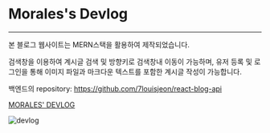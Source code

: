 # Morales's Devlog

---

본 블로그 웹사이트는 MERN스택을 활용하여 제작되었습니다.

검색창을 이용하여 계시글 검색 및 방향키로 검색창내 이동이 가능하며, 유저 등록 및 로그인을 통해 이미지 파일과 마크다운 텍스트를 포함한 계시글 작성이 가능합니다.

백엔드의 repository: https://github.com/7louisjeon/react-blog-api

<a href="https://morales.netlify.app/" target="_blank">MORALES' DEVLOG</a>

![devlog](https://user-images.githubusercontent.com/67190756/130057198-838480a7-1f65-45f7-bb3e-e0a4d1169464.png)

